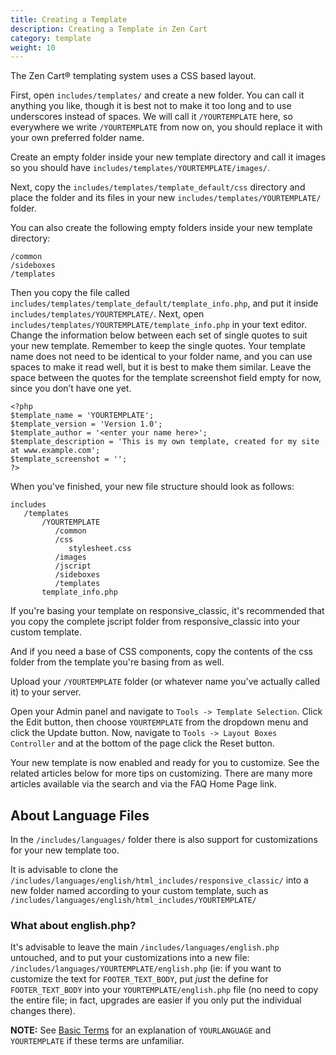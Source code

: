 ```yaml
---
title: Creating a Template 
description: Creating a Template in Zen Cart
category: template 
weight: 10
---
```


The Zen Cart® templating system uses a CSS based layout.

First, open 
`includes/templates/`
and create a new folder. You can call it anything you like, though it is best not to make it too long and to use underscores instead of spaces. We will call it `/YOURTEMPLATE` here, so everywhere we write 
`/YOURTEMPLATE` from now on, you should replace it with your own preferred folder name.

Create an empty folder inside your new template directory and call it images so you should have `includes/templates/YOURTEMPLATE/images/`.

Next, copy the `includes/templates/template_default/css` directory and place the folder and its files in your new 
`includes/templates/YOURTEMPLATE/` folder.

You can also create the following empty folders inside your new template directory:

```
/common  
/sideboxes  
/templates  
```

Then you copy the file called 
`includes/templates/template_default/template_info.php`, and put it inside 
`includes/templates/YOURTEMPLATE/`.
Next, open 
`includes/templates/YOURTEMPLATE/template_info.php` in your text editor. Change the information below between each set of single quotes to suit your new template. Remember to keep the single quotes. Your template name does not need to be identical to your folder name, and you can use spaces to make it read well, but it is best to make them similar. Leave the space between the quotes for the template screenshot field empty for now, since you don’t have one yet.

```
<?php  
$template_name = 'YOURTEMPLATE';  
$template_version = 'Version 1.0';  
$template_author = '<enter your name here>';  
$template_description = 'This is my own template, created for my site at www.example.com';  
$template_screenshot = '';  
?>
```

When you've finished, your new file structure should look as follows:

```
includes  
   /templates  
       /YOURTEMPLATE  
          /common  
          /css  
             stylesheet.css  
          /images  
          /jscript  
          /sideboxes  
          /templates  
       template_info.php  
```

If you're basing your template on responsive_classic, it's recommended that you copy the complete jscript folder from responsive_classic into your custom template.

And if you need a base of CSS components, copy the contents of the css folder from the template you're basing from as well.

Upload your `/YOURTEMPLATE` folder (or whatever name you've actually called it) to your server.  

Open your Admin panel and navigate to 
`Tools -> Template Selection`.
Click the Edit button, then choose `YOURTEMPLATE` from the dropdown menu and click the Update button. Now, navigate to 
`Tools -> Layout Boxes Controller`
and at the bottom of the page click the Reset button.

Your new template is now enabled and ready for you to customize. See the related articles below for more tips on customizing. There are many more articles available via the search and via the FAQ Home Page link.  

## About Language Files

In the `/includes/languages/` folder there is also support for customizations for your new template too.

It is advisable to clone the `/includes/languages/english/html_includes/responsive_classic/` into a new folder named according to your custom template, such as `/includes/languages/english/html_includes/YOURTEMPLATE/`

### What about english.php?

It's advisable to leave the main `/includes/languages/english.php` untouched, and to put your customizations into a new file: `/includes/languages/YOURTEMPLATE/english.php` (ie: if you want to customize the text for `FOOTER_TEXT_BODY`, put *just* the define for `FOOTER_TEXT_BODY` into your `YOURTEMPLATE/english.php` file (no need to copy the entire file; in fact, upgrades are easier if you only put the individual changes there).

**NOTE:** See [Basic Terms](/user/first_steps/basic_terms/) for an 
explanation of `YOURLANGUAGE` and `YOURTEMPLATE` if these terms are 
unfamiliar. 

